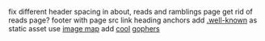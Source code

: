 fix different header spacing in about, reads and ramblings page
get rid of reads page?
footer with page src link
heading anchors
add [.well-known](https://www.rfc-editor.org/rfc/rfc8615) as static asset
use [image map](https://www.devever.net/~hl/imagemap-example-client#cs-balloon)
add [cool](https://github.com/MariaLetta/free-gophers-pack) [gophers](https://github.com/egonelbre/gophers)
